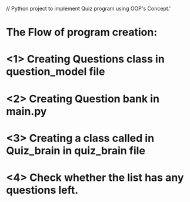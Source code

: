 // Python project to implement Quiz program using OOP's Concept.'

# The Flow of program creation:

# <1> Creating Questions class in question_model file 
# <2> Creating Question bank in main.py
# <3> Creating a class called in Quiz_brain in quiz_brain file 
# <4> Check whether the list has any questions left.